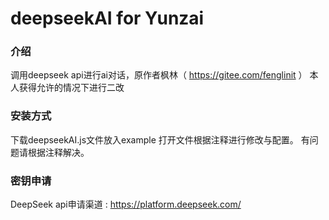 # deepseekAI for Yunzai

### 介绍
调用deepseek api进行ai对话，原作者枫林（ https://gitee.com/fenglinit ）
本人获得允许的情况下进行二改

### 安装方式

下载deepseekAI.js文件放入example
打开文件根据注释进行修改与配置。
有问题请根据注释解决。

### 密钥申请

 DeepSeek api申请渠道 : https://platform.deepseek.com/